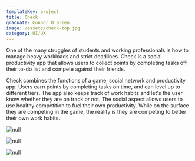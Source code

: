 ```yaml
---
templateKey: project
title: Check
graduate: Connor O'Brien
image: /assets/check-top.jpg
category: UI/UX
---
```

One of the many struggles of students and working professionals is how to manage heavy workloads and strict deadlines. Check is a social productivity app that allows users to collect points by completing tasks off their to-do list and compete against their friends.

Check combines the functions of a game, social network and productivity app. Users earn points by completing tasks on time, and can level up to different tiers. The app also keeps track of work habits and let's the user know whether they are on track or not. The social aspect allows users to use healthy competition to fuel their own productivity. While on the surface they are competing in the game, the reality is they are competing to better their own work habits.

![null](/assets/check-tasks.jpg)

![null](/assets/check-progress-7.jpg)

![null](/assets/check-calendar-2.jpg)
